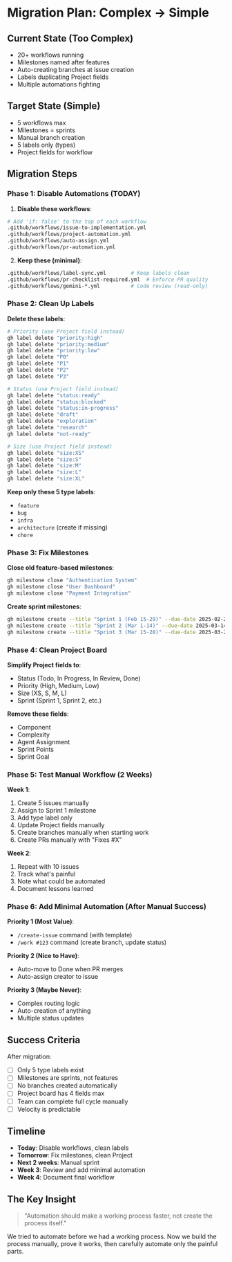 # Migration Plan: Complex → Simple

## Current State (Too Complex)
- 20+ workflows running
- Milestones named after features
- Auto-creating branches at issue creation
- Labels duplicating Project fields
- Multiple automations fighting

## Target State (Simple)
- 5 workflows max
- Milestones = sprints
- Manual branch creation
- 5 labels only (types)
- Project fields for workflow

## Migration Steps

### Phase 1: Disable Automations (TODAY)

1. **Disable these workflows**:
```bash
# Add 'if: false' to the top of each workflow
.github/workflows/issue-to-implementation.yml
.github/workflows/project-automation.yml
.github/workflows/auto-assign.yml
.github/workflows/pr-automation.yml
```

2. **Keep these (minimal)**:
```bash
.github/workflows/label-sync.yml        # Keep labels clean
.github/workflows/pr-checklist-required.yml  # Enforce PR quality
.github/workflows/gemini-*.yml          # Code review (read-only)
```

### Phase 2: Clean Up Labels

**Delete these labels**:
```bash
# Priority (use Project field instead)
gh label delete "priority:high"
gh label delete "priority:medium"
gh label delete "priority:low"
gh label delete "P0"
gh label delete "P1"
gh label delete "P2"
gh label delete "P3"

# Status (use Project field instead)
gh label delete "status:ready"
gh label delete "status:blocked"
gh label delete "status:in-progress"
gh label delete "draft"
gh label delete "exploration"
gh label delete "research"
gh label delete "not-ready"

# Size (use Project field instead)
gh label delete "size:XS"
gh label delete "size:S"
gh label delete "size:M"
gh label delete "size:L"
gh label delete "size:XL"
```

**Keep only these 5 type labels**:
- `feature`
- `bug`
- `infra`
- `architecture` (create if missing)
- `chore`

### Phase 3: Fix Milestones

**Close old feature-based milestones**:
```bash
gh milestone close "Authentication System"
gh milestone close "User Dashboard"
gh milestone close "Payment Integration"
```

**Create sprint milestones**:
```bash
gh milestone create --title "Sprint 1 (Feb 15-29)" --due-date 2025-02-29
gh milestone create --title "Sprint 2 (Mar 1-14)" --due-date 2025-03-14
gh milestone create --title "Sprint 3 (Mar 15-28)" --due-date 2025-03-28
```

### Phase 4: Clean Project Board

**Simplify Project fields to**:
- Status (Todo, In Progress, In Review, Done)
- Priority (High, Medium, Low)
- Size (XS, S, M, L)
- Sprint (Sprint 1, Sprint 2, etc.)

**Remove these fields**:
- Component
- Complexity
- Agent Assignment
- Sprint Points
- Sprint Goal

### Phase 5: Test Manual Workflow (2 Weeks)

**Week 1**:
1. Create 5 issues manually
2. Assign to Sprint 1 milestone
3. Add type label only
4. Update Project fields manually
5. Create branches manually when starting work
6. Create PRs manually with "Fixes #X"

**Week 2**:
1. Repeat with 10 issues
2. Track what's painful
3. Note what could be automated
4. Document lessons learned

### Phase 6: Add Minimal Automation (After Manual Success)

**Priority 1 (Most Value)**:
- `/create-issue` command (with template)
- `/work #123` command (create branch, update status)

**Priority 2 (Nice to Have)**:
- Auto-move to Done when PR merges
- Auto-assign creator to issue

**Priority 3 (Maybe Never)**:
- Complex routing logic
- Auto-creation of anything
- Multiple status updates

## Success Criteria

After migration:
- [ ] Only 5 type labels exist
- [ ] Milestones are sprints, not features
- [ ] No branches created automatically
- [ ] Project board has 4 fields max
- [ ] Team can complete full cycle manually
- [ ] Velocity is predictable

## Timeline

- **Today**: Disable workflows, clean labels
- **Tomorrow**: Fix milestones, clean Project
- **Next 2 weeks**: Manual sprint
- **Week 3**: Review and add minimal automation
- **Week 4**: Document final workflow

## The Key Insight

> "Automation should make a working process faster, not create the process itself."

We tried to automate before we had a working process. Now we build the process manually, prove it works, then carefully automate only the painful parts.